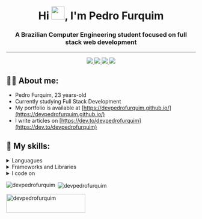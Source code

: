 <h1 align="center">Hi <img src="https://media.giphy.com/media/hvRJCLFzcasrR4ia7z/giphy.gif" width="35">, I'm Pedro Furquim</h1>
<h3 align="center">A Brazilian Computer Engineering student focused on full stack web development</h3>
<hr>
<p align="center">
    <a href="https://twitter.com/devpedrofurquim">
    <img src="https://img.shields.io/badge/Twitter-307cc5?style=for-the-badge&logo=twitter&logoColor=white"/>
    </a>
    <a href="https://www.linkedin.com/in/pedro-furquim-dev/">
    <img src="https://img.shields.io/badge/LinkedIn-307cc5?style=for-the-badge&logo=linkedin&logoColor=white"/>
    </a>
     <a href="mailto:pedrofurquim.dev@gmail.com">
    <img src="https://img.shields.io/badge/Gmail-307cc5?style=for-the-badge&logo=gmail&logoColor=white"/>
    </a>
    <img src="https://komarev.com/ghpvc/?username=devpedrofurquim&label=Profile%20views&color=0e75b6&style=flat"/>
</p>

## **👨‍💻 About me:**
* Pedro Furquim, 23 years-old
* Currently studying Full Stack Development
* My portfolio is available at [https://devpedrofurquim.github.io/](https://devpedrofurquim.github.io/)
* I write articles on [https://dev.to/devpedrofurquim](https://dev.to/devpedrofurquim)

## **💬 My skills:**
<details>
  <summary>Languagues</summary>
<img src = "https://img.shields.io/badge/HTML5-E34F26?style=for-the-badge&logo=html5&logoColor=white" alt = "Html" />
<img src = "https://img.shields.io/badge/CSS3-1572B6?style=for-the-badge&logo=css3&logoColor=white" alt = "Css" />
<img src = "https://img.shields.io/badge/JavaScript-323330?style=for-the-badge&logo=javascript&logoColor=F7DF1E" alt = "Javascript" />
<img src = "https://img.shields.io/badge/Python-007ACC?style=for-the-badge&logo=python&logoColor=white" alt = "Python" />
<img src = "https://img.shields.io/badge/Python-007ACC?style=for-the-badge&logo=python&logoColor=white" alt = "C" />
</details>

<details>
  <summary>Frameworks and Libraries</summary>
<img src = "https://img.shields.io/badge/Flask-E34F26?style=for-the-badge&logo=flask&logoColor=white" alt = "Flask" />
<img src = "https://img.shields.io/badge/Django-E34F26?style=for-the-badge&logo=django&logoColor=white" alt = "Django" />
<img src = "https://img.shields.io/badge/Bootstrap-E34F26?style=for-the-badge&logo=bootstrap&logoColor=white" alt = "Flask" />
</details>

<details>
  <summary>I code on</summary>
<img src = "https://img.shields.io/badge/Visual%20Studio%20Code-E34F26?style=for-the-badge&logo=visual-studio-code&logoColor=white" alt = "Flask" />
</details>





<p><img align="left" src="https://github-readme-stats-sigma-five.vercel.app/api/top-langs?username=devpedrofurquim&show_icons=true&locale=en&layout=compact" alt="devpedrofurquim" /></p>

<p>&nbsp;<img align="center" src="https://github-readme-stats-sigma-five.vercel.app/api?username=devpedrofurquim&show_icons=true&locale=en" alt="devpedrofurquim" /></p>

<p><a href="https://ko-fi.com/devpedrofurquim"> <img align="left" src="https://cdn.ko-fi.com/cdn/kofi3.png?v=3" height="50" width="210" alt="devpedrofurquim" /></a></p><br><br>
